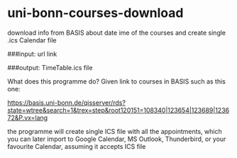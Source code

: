 # uni-bonn-courses-download
download info from BASIS about date	ime of the courses and create single .ics Calendar file

###input: url link


###output: TimeTable.ics file

What does this programme do?
Given link to courses in BASIS such as this one:

 https://basis.uni-bonn.de/qisserver/rds?state=wtree&search=1&trex=step&root120151=108340|123654|123689|123672&P.vx=lang

the programme will create single ICS file with all the appointments,
which you can later import to Google Calendar, MS Outlook, Thunderbird,
or your favourite Calendar, assuming it accepts ICS file



